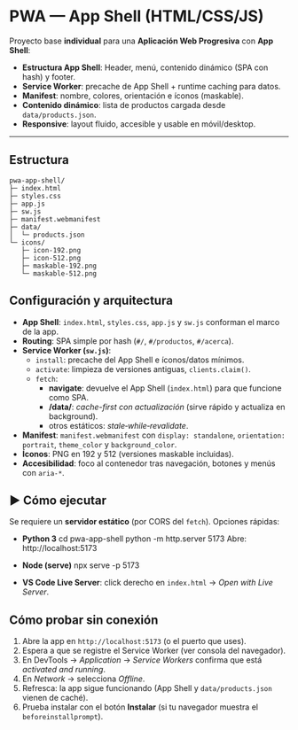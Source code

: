 # PWA — App Shell (HTML/CSS/JS)

Proyecto base **individual** para una **Aplicación Web Progresiva** con **App Shell**:
- **Estructura App Shell**: Header, menú, contenido dinámico (SPA con hash) y footer.
- **Service Worker**: precache de App Shell + runtime caching para datos.
- **Manifest**: nombre, colores, orientación e íconos (maskable).
- **Contenido dinámico**: lista de productos cargada desde `data/products.json`.
- **Responsive**: layout fluido, accesible y usable en móvil/desktop.

---

##  Estructura
```
pwa-app-shell/
├─ index.html
├─ styles.css
├─ app.js
├─ sw.js
├─ manifest.webmanifest
├─ data/
│  └─ products.json
└─ icons/
   ├─ icon-192.png
   ├─ icon-512.png
   ├─ maskable-192.png
   └─ maskable-512.png
```

## Configuración y arquitectura
- **App Shell**: `index.html`, `styles.css`, `app.js` y `sw.js` conforman el marco de la app.
- **Routing**: SPA simple por hash (`#/`, `#/productos`, `#/acerca`).
- **Service Worker (`sw.js`)**:
  - `install`: precache del App Shell e íconos/datos mínimos.
  - `activate`: limpieza de versiones antiguas, `clients.claim()`.
  - `fetch`:
    - **navigate**: devuelve el App Shell (`index.html`) para que funcione como SPA.
    - **/data/**: *cache-first con actualización* (sirve rápido y actualiza en background).
    - otros estáticos: *stale‑while‑revalidate*.
- **Manifest**: `manifest.webmanifest` con `display: standalone`, `orientation: portrait`, `theme_color` y `background_color`.
- **Íconos**: PNG en 192 y 512 (versiones maskable incluidas).
- **Accesibilidad**: foco al contenedor tras navegación, botones y menús con `aria-*`.

## ▶️ Cómo ejecutar
Se requiere un **servidor estático** (por CORS del `fetch`). Opciones rápidas:
- **Python 3**
  cd pwa-app-shell
  python -m http.server 5173
  Abre: http://localhost:5173

- **Node (serve)**
  npx serve -p 5173

- **VS Code Live Server**: click derecho en `index.html` → *Open with Live Server*.

## Cómo probar **sin conexión**
1. Abre la app en `http://localhost:5173` (o el puerto que uses).
2. Espera a que se registre el Service Worker (ver consola del navegador).
3. En DevTools → *Application* → *Service Workers* confirma que está *activated and running*.
4. En *Network* → selecciona *Offline*.
5. Refresca: la app sigue funcionando (App Shell y `data/products.json` vienen de caché).
6. Prueba instalar con el botón **Instalar** (si tu navegador muestra el `beforeinstallprompt`).